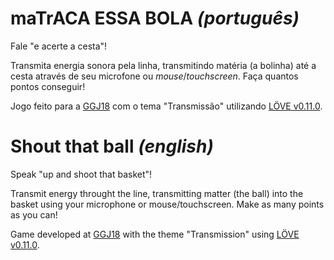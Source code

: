 maTrACA ESSA BOLA *(português)*
===============================
Fale "e acerte a cesta"!

Transmita energia sonora pela linha, transmitindo matéria (a bolinha) até a
cesta através de seu microfone ou _mouse_/_touchscreen_. Faça quantos pontos
conseguir!

Jogo feito para a [GGJ18](https://globalgamejam.org/2018) com o tema
"Transmissão" utilizando [LÖVE v0.11.0](https://love2d.org/wiki/0.11.0).


Shout that ball *(english)*
===========================
Speak "up and shoot that basket"!

Transmit energy throught the line, transmitting matter (the ball) into the
basket using your microphone or mouse/touchscreen. Make as many points as you
can!

Game developed at [GGJ18](https://globalgamejam.org/2018) with the theme
"Transmission" using [LÖVE v0.11.0](https://love2d.org/wiki/0.11.0).

